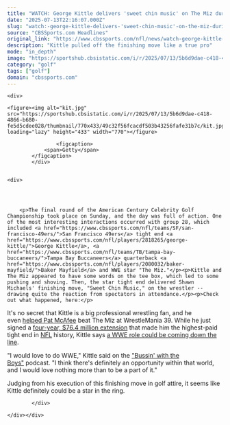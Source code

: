 ```yaml
---
title: "WATCH: George Kittle delivers 'sweet chin music' on The Miz during American Century Golf Championship"
date: "2025-07-13T22:16:07.000Z"
slug: "watch:-george-kittle-delivers-'sweet-chin-music'-on-the-miz-during-american-century-golf-championship"
source: "CBSSports.com Headlines"
original_link: "https://www.cbssports.com/nfl/news/watch-george-kittle-delivers-sweet-chin-music-on-the-miz-during-american-century-golf-championship/"
description: "Kittle pulled off the finishing move like a true pro"
mode: "in_depth"
image: "https://sportshub.cbsistatic.com/i/r/2025/07/13/5b6d9dae-c418-4866-b680-fe5d5cdee028/thumbnail/1200x675/ed4504c9375d7dd02329e3f24971d666/kit.jpg"
category: "golf"
tags: ["golf"]
domain: "cbssports.com"
---
```

<div id="readability-page-1" class="page"><div id="Article-body">
        
    
        
                
    <div>
                            
    <figure><img alt="kit.jpg" src="https://sportshub.cbsistatic.com/i/r/2025/07/13/5b6d9dae-c418-4866-b680-fe5d5cdee028/thumbnail/770x433/49c32f56fcacdf503b43256fafe31b7c/kit.jpg" loading="lazy" height="433" width="770"></figure>
        
                    <figcaption>
                <span>Getty</span>
            </figcaption>
            </div>

    
    <div>
        
        
                            
                
        <p>The final round of the American Century Celebrity Golf Championship took place on Sunday, and the day was full of action. One of the most interesting interactions occurred with group 28, which included <a href="https://www.cbssports.com/nfl/teams/SF/san-francisco-49ers/">San Francisco 49ers</a> tight end <a href="https://www.cbssports.com/nfl/players/2818265/george-kittle/">George Kittle</a>, <a href="https://www.cbssports.com/nfl/teams/TB/tampa-bay-buccaneers/">Tampa Bay Buccaneers</a> quarterback <a href="https://www.cbssports.com/nfl/players/2080032/baker-mayfield/">Baker Mayfield</a> and WWE star "The Miz."</p><p>Kittle and The Miz appeared to have some words on the tee box, which led to some pushing and shoving. Then, the star tight end delivered Shawn Michaels' finishing move, "Sweet Chin Music," on the wrestler -- drawing quite the reaction from spectators in attendance.</p><p>Check out what happened, here:</p>
<p>It's no secret that Kittle is a big professional wrestling fan, and he even&nbsp;<a href="https://www.cbssports.com/wwe/news/wrestlemania-39-results-highlights-pat-mcafee-returns-to-beat-the-miz-with-help-of-49ers-star-george-kittle/" target="_blank">helped Pat McAfee</a>&nbsp;beat The Miz at WrestleMania 39. While he just signed a <span><a href="https://www.cbssports.com/nfl/news/49ers-make-george-kittle-nfls-highest-paid-tight-end-with-four-year-76-4m-contract-extension/" target="_blank">four-year, $76.4 million extension</a></span> that made him the highest-paid tight end in <a href="https://cbssports.com/nfl/">NFL</a> history, Kittle says&nbsp;<span><a href="https://www.cbssports.com/nfl/news/49ers-star-george-kittle-would-love-to-join-wwe-in-some-capacity-once-he-retires-from-nfl/" target="_blank">a WWE role could be coming down the line</a></span>.&nbsp;</p><p>"I would love to do WWE," Kittle said on the&nbsp;<a href="https://www.nbcsports.com/nfl/profootballtalk/rumor-mill/news/george-kittle-wants-to-play-until-the-wheels-fall-off-and-then-go-into-wwe" target="_blank" rel="nofollow">"Bussin' with the Boys"</a>&nbsp;podcast. "I think there's definitely an opportunity within that world, and I would love nothing more than to be a part of it."</p>
        

<p>Judging from his execution of this finishing move in golf attire, it seems like Kittle definitely could be a star in the ring.&nbsp;</p>


        
            </div>

    </div></div>